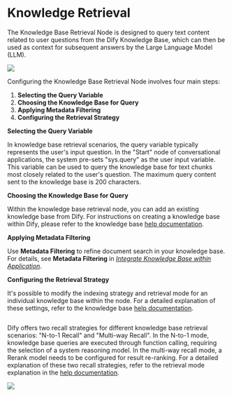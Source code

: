 # Knowledge Retrieval

The Knowledge Base Retrieval Node is designed to query text content related to user questions from the Dify Knowledge Base, which can then be used as context for subsequent answers by the Large Language Model (LLM).

![](https://assets-docs.dify.ai/dify-enterprise-mintlify/en/guides/workflow/node/d90961c6d794d425a8e11df177315188.png)

Configuring the Knowledge Base Retrieval Node involves four main steps:

1. **Selecting the Query Variable**
2. **Choosing the Knowledge Base for Query**
3. **Applying Metadata Filtering**
4. **Configuring the Retrieval Strategy**

**Selecting the Query Variable**

In knowledge base retrieval scenarios, the query variable typically represents the user's input question. In the "Start" node of conversational applications, the system pre-sets "sys.query" as the user input variable. This variable can be used to query the knowledge base for text chunks most closely related to the user's question. The maximum query content sent to the knowledge base is 200 characters.

**Choosing the Knowledge Base for Query**

Within the knowledge base retrieval node, you can add an existing knowledge base from Dify. For instructions on creating a knowledge base within Dify, please refer to the knowledge base [help documentation](https://docs.dify.ai/guides/knowledge-base/create-knowledge-and-upload-documents).

**Applying Metadata Filtering**

Use **Metadata Filtering** to refine document search in your knowledge base. For details, see **Metadata Filtering** in *[Integrate Knowledge Base within Application](https://docs.dify.ai/guides/knowledge-base/integrate-knowledge-within-application)*.

**Configuring the Retrieval Strategy**

It's possible to modify the indexing strategy and retrieval mode for an individual knowledge base within the node. For a detailed explanation of these settings, refer to the knowledge base [help documentation](https://docs.dify.ai/guides/knowledge-base/retrieval-test-and-citation).

<figure><img src="https://assets-docs.dify.ai/2025/03/fbd43d558f83b355a1b18ac26a253b84.png" alt=""><figcaption></figcaption></figure>

Dify offers two recall strategies for different knowledge base retrieval scenarios: "N-to-1 Recall" and "Multi-way Recall". In the N-to-1 mode, knowledge base queries are executed through function calling, requiring the selection of a system reasoning model. In the multi-way recall mode, a Rerank model needs to be configured for result re-ranking. For a detailed explanation of these two recall strategies, refer to the retrieval mode explanation in the [help documentation](https://docs.dify.ai/guides/knowledge-base/create-knowledge-and-upload-documents#id-5-indexing-methods).

![](https://assets-docs.dify.ai/dify-enterprise-mintlify/en/guides/workflow/node/4a3007cda9dfa50ddac3711693725dce.png)
